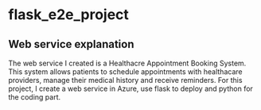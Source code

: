 # flask_e2e_project

## Web service explanation
The web service I created is a Healthacre Appointment Booking System. This system allows patients to schedule appointments with healthacare providers, manage their medical history and receive reminders. 
For this project, I create a web service in Azure, use flask to deploy and python for the coding part. 
